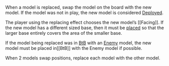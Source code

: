 When a model is replaced, swap the model on the board with the new model.
If the model was not in play, the new model is considered [Deployed](Deploy.md).

The player using the replacing effect chooses the new model’s [[Facing]].
If the new model has a different sized base, then it must be [placed](Rulebook/definitions/terms/Place.md) so that the larger base entirely covers the area of the smaller base.

If the model being replaced was in [BtB](BtB.md) with an [Enemy](Enemy-Friendly.md) model, the new model must be placed in[[BtB]] with the Enemy model if possible.

When 2 models swap positions, replace each model with the other model.